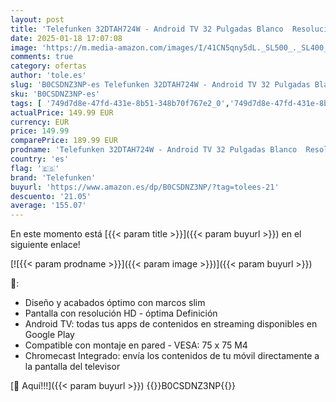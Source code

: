 ```yaml
---
layout: post
title: 'Telefunken 32DTAH724W - Android TV 32 Pulgadas Blanco  Resolución HD  HDR10  Bluetooth  Chromecast Integrado  Compatible con Google Assistant y Alexa'
date: 2025-01-18 17:07:08
image: 'https://m.media-amazon.com/images/I/41CN5qny5dL._SL500_._SL400_.jpg'
comments: true
category: ofertas
author: 'tole.es'
slug: 'B0CSDNZ3NP-es Telefunken 32DTAH724W - Android TV 32 Pulgadas Blanco...'
sku: 'B0CSDNZ3NP-es'
tags: [ '749d7d8e-47fd-431e-8b51-348b70f767e2_0','749d7d8e-47fd-431e-8b51-348b70f767e2_9001','Arborist Merchandising Root','Electrónica','Self Service','Servicios Heavy and Bulky','Special Features Stores','TV < 43"','TV, vídeo y home cinema','Televisores','alexa','telefunken','🇪🇸', ]
actualPrice: 149.99 EUR
currency: EUR
price: 149.99
comparePrice: 189.99 EUR
prodname: 'Telefunken 32DTAH724W - Android TV 32 Pulgadas Blanco  Resolución HD  HDR10  Bluetooth  Chromecast Integrado  Compatible con Google Assistant y Alexa'
country: 'es'
flag: '🇪🇸'
brand: 'Telefunken'
buyurl: 'https://www.amazon.es/dp/B0CSDNZ3NP/?tag=tolees-21'
descuento: '21.05'
average: '155.07'
---
```


En este momento está [{{< param title >}}]({{< param buyurl >}}) en el siguiente enlace!

[![{{< param prodname >}}]({{< param image >}})]({{< param buyurl >}})

🔎:

- Diseño y acabados óptimo con marcos slim
- Pantalla con resolución HD - óptima Definición
- Android TV: todas tus apps de contenidos en streaming disponibles en Google Play
- Compatible con montaje en pared - VESA: 75 x 75 M4
- Chromecast Integrado: envía los contenidos de tu móvil directamente a la pantalla del televisor

[🛒 Aquí!!!]({{< param buyurl >}})
{{<world>}}B0CSDNZ3NP{{</world>}}
